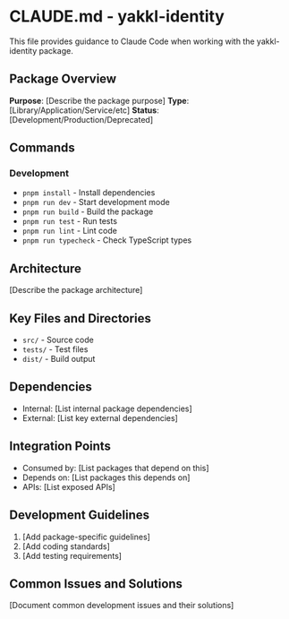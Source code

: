 # CLAUDE.md - yakkl-identity

This file provides guidance to Claude Code when working with the yakkl-identity package.

## Package Overview
**Purpose**: [Describe the package purpose]
**Type**: [Library/Application/Service/etc]
**Status**: [Development/Production/Deprecated]

## Commands

### Development
- `pnpm install` - Install dependencies
- `pnpm run dev` - Start development mode
- `pnpm run build` - Build the package
- `pnpm run test` - Run tests
- `pnpm run lint` - Lint code
- `pnpm run typecheck` - Check TypeScript types

## Architecture
[Describe the package architecture]

## Key Files and Directories
- `src/` - Source code
- `tests/` - Test files
- `dist/` - Build output

## Dependencies
- Internal: [List internal package dependencies]
- External: [List key external dependencies]

## Integration Points
- Consumed by: [List packages that depend on this]
- Depends on: [List packages this depends on]
- APIs: [List exposed APIs]

## Development Guidelines
1. [Add package-specific guidelines]
2. [Add coding standards]
3. [Add testing requirements]

## Common Issues and Solutions
[Document common development issues and their solutions]
